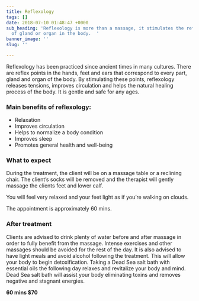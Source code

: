 ```yaml
---
title: Reflexology
tags: []
date: 2018-07-10 01:48:47 +0000
sub_heading: 'Reflexology is more than a massage, it stimulates the reflex points
  of gland or organ in the body.  '
banner_image: ''
slug: ''

---
```

Reflexology has been practiced since ancient times in many cultures. There are reflex points in the hands, feet and ears that correspond to every part, gland and organ of the body. By stimulating these points, reflexology releases tensions, improves circulation and helps the natural healing process of the body. It is gentle and safe for any ages.

### Main benefits of reflexology:

* Relaxation
* Improves circulation
* Helps to normalize a body condition
* Improves sleep
* Promotes general health and well-being

### What to expect

During the treatment, the client will be on a massage table or a reclining chair. The client’s socks will be removed and the therapist will gently massage the clients feet and lower calf.

You will feel very relaxed and your feet light as if you’re walking on clouds.

The appointment is approximately 60 mins.

### After treatment

Clients are advised to drink plenty of water before and after massage in order to fully benefit from the massage. Intense exercises and other massages should be avoided for the rest of the day. It is also advised to have light meals and avoid alcohol following the treatment. This will allow your body to begin detoxification. Taking a Dead Sea salt bath with essential oils the following day relaxes and revitalize your body and mind. Dead Sea salt bath will assist your body eliminating toxins and removes negative and stagnant energies.

**60 mins $70**